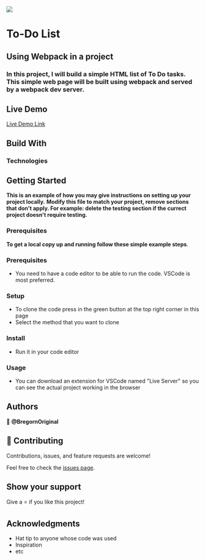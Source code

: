 ![](https://img.shields.io/badge/Microverse-blueviolet)

# To-Do List

## Using Webpack in a project
 
### In this project, I will build a simple HTML list of To Do tasks. This simple web page will be built using webpack and served by a webpack dev server.

## Live Demo

[Live Demo Link]()

## Build With

### Technologies

## Getting Started

**This is an example of how you may give instructions on setting up your project locally.**
**Modify this file to match your project, remove sections that don't apply. For example: delete the testing section if the currect project doesn't require testing.**
### Prerequisites

**To get a local copy up and running follow these simple example steps**.

### Prerequisites

- You need to have a code editor to be able to run the code. VSCode is most preferred.

### Setup

- To clone the code press in the green button at the top right corner in this page
- Select the method that you want to clone

### Install

- Run it in your code editor

### Usage

- You can download an extension for VSCode named "Live Server" so you can see the actual project working in the browser

## Authors

👤 **@BregornOriginal**

## 🤝 Contributing

Contributions, issues, and feature requests are welcome!

Feel free to check the [issues page](../../issues/).

## Show your support

Give a ⭐️ if you like this project!

## Acknowledgments

- Hat tip to anyone whose code was used
- Inspiration
- etc
